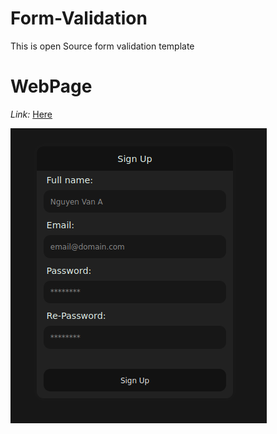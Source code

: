 # Form-Validation

This is open Source form validation template

# WebPage

*Link:* [Here](https://lebakhai13.github.io/Form-Validation/)

![image](./assets/img/preview.png)

